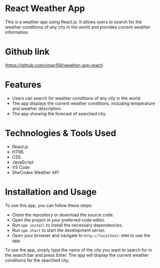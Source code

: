 # React Weather App

This is a weather app using React.js. It allows users to search for the weather conditions of any city in the world and provides current weather information.

# Github link

(https://github.com/vinay156/weather-app-react)

# Features

- Users can search for weather conditions of any city in the world.
- The app displays the current weather conditions, including temperature and weather description.
- The app showing the forecast of searched city.

# Technologies & Tools Used

- React.js
- HTML
- CSS
- JavaScript
- VS Code
- SheCodes Weather API

# Installation and Usage

To use this app, you can follow these steps:

- Clone the repository or download the source code.
- Open the project in your preferred code editor.
- Run `npm install` to install the necessary dependencies.
- Run `npm start` to start the development server.
- Open your browser and navigate to `http://localhost:3000` to use the app.

To use the app, simply type the name of the city you want to search for in the search bar and press Enter. The app will display the current weather conditions for the searched city.
